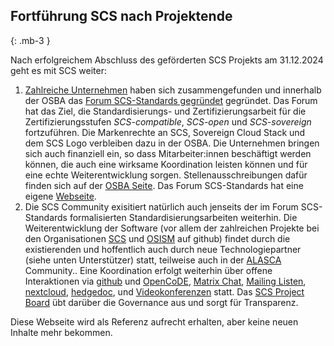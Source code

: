 ## Fortführung SCS nach Projektende
{: .mb-3 }

Nach erfolgreichem Abschluss des geförderten SCS Projekts am 31.12.2024 geht es
mit SCS weiter:

1. [Zahlreiche Unternehmen](https://www.sovereigncloudstack.org/network/)
   haben sich zusammengefunden und innerhalb
   der OSBA das [Forum SCS-Standards gegründet](https://scs.community/2024/10/23/osba-forum-scs-standards/)
   gegründet. Das Forum hat das Ziel,
   die Standardisierungs- und Zertifizierungsarbeit für die Zertifizierungsstufen
   *SCS-compatible*, *SCS-open* und *SCS-sovereign* fortzuführen. Die Markenrechte
   an SCS, Sovereign Cloud Stack und dem SCS Logo verbleiben dazu in der OSBA.
   Die Unternehmen bringen sich auch finanziell ein, so dass Mitarbeiter:innen
   beschäftigt werden können, die auch eine wirksame Koordination leisten
   können und für eine echte Weiterentwicklung sorgen. Stellenausschreibungen
   dafür finden sich auf der [OSBA Seite](https://osb-alliance.de/jobs).
   Das Forum SCS-Standards hat eine eigene [Webseite](https://www.sovereigncloudstack.org/).
2. Die SCS Community exisitiert natürlich auch jenseits der im Forum SCS-Standards
   formalisierten Standardisierungsarbeiten weiterhin. Die Weiterentwicklung
   der Software (vor allem der zahlreichen Projekte bei den Organisationen
   [SCS](https://github.com/SovereignCloudStack) und [OSISM](https://github.com/OSISM)
   auf github) findet durch die existierenden und hoffentlich
   auch durch neue Technologiepartner (siehe unten Unterstützer) statt, teilweise
   auch in der [ALASCA](https://alasca.cloud/) Community..
   Eine Koordination erfolgt weiterhin
   über offene Interaktionen via [github](https://github.com/SovereignCloudStack) und
   [OpenCoDE](https://gitlab.opencode.de/sovereigncloudstack),
   [Matrix Chat](https://matrix.to/#/#scs-community:matrix.org),
   [Mailing Listen](https://scs.sovereignit.de/mailman3/postorius/lists/),
   [nextcloud](https://scs.sovereignit.de/nextcloud/),
   [hedgedoc](https://input.scs.community/),
   und [Videokonferenzen](https://conf.scs.koeln:8443/) statt.
   Das [SCS Project Board](https://docs.scs.community/standards/scs-0005-v1-project-governance)
   übt darüber die Governance aus und sorgt für Transparenz.

Diese Webseite wird als Referenz aufrecht erhalten, aber keine neuen Inhalte
mehr bekommen.
